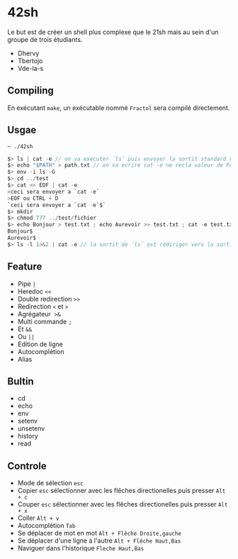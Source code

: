 # 42sh

Le but est de créer un shell plus complexe que le 21sh mais au sein d'un groupe de trois étudiants.

* Dhervy
* Tbertojo
* Vde-la-s

## Compiling

En exécutant `make`, un exécutable nommé `Fractol` sera compilé directement.

## Usgae

`~ ./42sh`

```c
$> ls | cat -e // on va executer `ls` puis envoyer la sortit standard vers l'entrée stendard de `cat -e`
$> echo "$PATH" > path.txt // on va ecrire cat -e ne recla valeur de PATH dans path.txt
$> env -i ls -G
$> cd ../test
$> cat << EOF | cat -e
>ceci sera envoyer a `cat -e`
>EOF ou CTRL + D
`ceci sera envoyer a `cat -e`$`
$> mkdir
$> chmod 777 ../test/fichier
$> echo Bonjour > test.txt ; echo Aurevoir >> test.txt ; cat -e test.txt
Bonjour$
Aurevoir$
$> ls -l 1>&2 | cat -e // la sortit de `ls` est rediriger vers la sortit d'erreur, le `pipe` lui recupere la sortit stendard qui est vide donc `cat -e` ne recupere aucune entrée
```
## Feature

* Pipe `|`
* Heredoc `<<`
* Double redirection `>>`
* Redirection `<` et `>`
* Agrégateur  `>&`
* Multi commande `;`
* Et `&&`
* Ou `||`
* Edition de ligne
* Autocomplétion
* Alias

## Bultin

* cd
* echo
* env
* setenv
* unsetenv
* history
* read

## Controle

* Mode de sélection `esc`
* Copier `esc` sélectionner avec les flêches directionelles puis presser `Alt + c`
* Couper `esc` sélectionner avec les flêches directionelles puis presser `Alt + x`
* Coller `Alt + v`
* Autocomplétion `Tab`
* Se déplacer de mot en mot `Alt + Flêche Droite,gauche`
* Se déplacer d'une ligne à l'autre `Alt + Flêche Haut,Bas`
* Naviguer dans l'historique `Fleche Haut,Bas`
